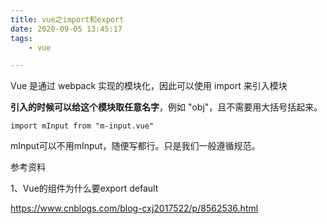 ```yaml
---
title: vue之import和export
date: 2020-09-05 13:45:17
tags:
	- vue

---
```




Vue 是通过 webpack 实现的模块化，因此可以使用 import 来引入模块

**引入的时候可以给这个模块取任意名字**，例如 "obj"，且不需要用大括号括起来。

```
import mInput from "m-input.vue"
```

mInput可以不用mInput，随便写都行。只是我们一般遵循规范。



参考资料

1、Vue的组件为什么要export default

https://www.cnblogs.com/blog-cxj2017522/p/8562536.html